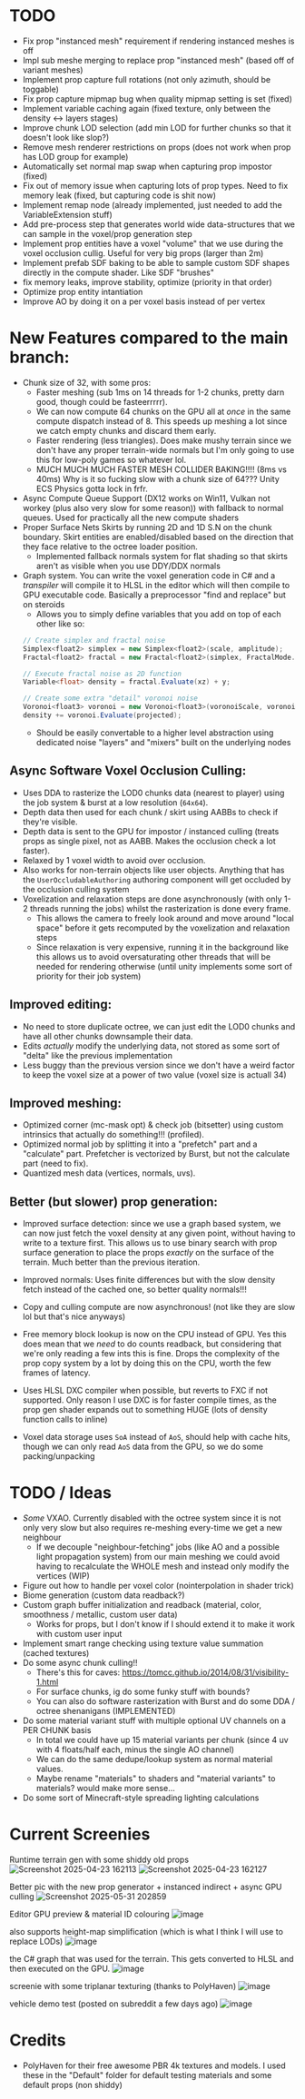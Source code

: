 # TODO
- Fix prop "instanced mesh" requirement if rendering instanced meshes is off
- Impl sub meshe merging to replace prop "instanced mesh" (based off of variant meshes)
- Implement prop capture full rotations (not only azimuth, should be toggable)
- Fix prop capture mipmap bug when quality mipmap setting is set (fixed)
- Implement variable caching again (fixed texture, only between the density <-> layers stages)
- Improve chunk LOD selection (add min LOD for further chunks so that it doesn't look like slop?)
- Remove mesh renderer restrictions on props (does not work when prop has LOD group for example)
- Automatically set normal map swap when capturing prop impostor (fixed)
- Fix out of memory issue when capturing lots of prop types. Need to fix memory leak (fixed, but capturing code is shit now)
- Implement remap node (already implemented, just needed to add the VariableExtension stuff)
- Add pre-process step that generates world wide data-structures that we can sample in the voxel/prop generation step
- Implement prop entities have a voxel "volume" that we use during the voxel occlusion cullig. Useful for very big props (larger than 2m)
- Implement prefab SDF baking to be able to sample custom SDF shapes directly in the compute shader. Like SDF "brushes"
- fix memory leaks, improve stability, optimize (priority in that order)
- Optimize prop entity intantiation
- Improve AO by doing it on a per voxel basis instead of per vertex

# New Features compared to the main branch:
- Chunk size of 32, with some pros:
  - Faster meshing (sub 1ms on 14 threads for 1-2 chunks, pretty darn good, though could be fasteerrrrr).
  - We can now compute 64 chunks on the GPU all at *once* in the same compute dispatch instead of 8. This speeds up meshing a lot since we catch empty chunks and discard them early.
  - Faster rendering (less triangles). Does make mushy terrain since we don't have any proper terrain-wide normals but I'm only going to use this for low-poly games so whatever lol.
  - MUCH MUCH MUCH FASTER MESH COLLIDER BAKING!!!! (8ms vs 40ms) Why is it so fucking slow with a chunk size of 64??? Unity ECS Physics gotta lock in frfr.
- Async Compute Queue Support (DX12 works on Win11, Vulkan not workey (plus also very slow for some reason)) with fallback to normal queues. Used for practically all the new compute shaders
- Proper Surface Nets Skirts by running 2D and 1D S.N on the chunk boundary. Skirt entities are enabled/disabled based on the direction that they face relative to the octree loader position.
  - Implemented fallback normals system for flat shading so that skirts aren't as visible when you use DDY/DDX normals
- Graph system. You can write the voxel generation code in C# and a *transpiler* will compile it to HLSL in the editor which will then compile to GPU executable code. Basically a preprocessor "find and replace" but on steroids
  - Allows you to simply define variables that you add on top of each other like so:
  ```cs
  // Create simplex and fractal noise
  Simplex<float2> simplex = new Simplex<float2>(scale, amplitude);
  Fractal<float2> fractal = new Fractal<float2>(simplex, FractalMode.Ridged, octaves, others);

  // Execute fractal noise as 2D function
  Variable<float> density = fractal.Evaluate(xz) + y;

  // Create some extra "detail" voronoi noise
  Voronoi<float3> voronoi = new Voronoi<float3>(voronoiScale, voronoiAmplitude);
  density += voronoi.Evaluate(projected);
  ```
  - Should be easily convertable to a higher level abstraction using dedicated noise "layers" and "mixers" built on the underlying nodes

## Async Software Voxel Occlusion Culling:
  - Uses DDA to rasterize the LOD0 chunks data (nearest to player) using the job system & burst at a low resolution (``64x64``).
  - Depth data then used for each chunk / skirt using AABBs to check if they're visible.
  - Depth data is sent to the GPU for impostor / instanced culling (treats props as single pixel, not as AABB. Makes the occlusion check a lot faster).
  - Relaxed by 1 voxel width to avoid over occlusion.
  - Also works for non-terrain objects like user objects. Anything that has the ``UserOccludableAuthoring`` authoring component will get occluded by the occlusion culling system
  - Voxelization and relaxation steps are done asynchronously (with only 1-2 threads running the jobs) whilst the rasterization is done every frame.
    - This allows the camera to freely look around and move around "local space" before it gets recomputed by the voxelization and relaxation steps
    - Since relaxation is very expensive, running it in the background like this allows us to avoid oversaturating other threads that will be needed for rendering otherwise (until unity implements some sort of priority for their job system)

## Improved editing:
  - No need to store duplicate octree, we can just edit the LOD0 chunks and have all other chunks downsample their data.
  - Edits *actually* modify the underlying data, not stored as some sort of "delta" like the previous implementation
  - Less buggy than the previous version since we don't have a weird factor to keep the voxel size at a power of two value (voxel size is actuall 34)

## Improved meshing:
  - Optimized corner (mc-mask opt) & check job (bitsetter) using custom intrinsics that actually do something!!! (profiled).
  - Optimized normal job by splitting it into a "prefetch" part and a "calculate" part. Prefetcher is vectorized by Burst, but not the calculate part (need to fix).
  - Quantized mesh data (vertices, normals, uvs).

## Better (but slower) prop generation:
  - Improved surface detection: since we use a graph based system, we can now just fetch the voxel density at any given point, without having to write to a texture first. This allows us to use binary search with prop surface generation to place the props *exactly* on the surface of the terrain. Much better than the previous iteration.
  - Improved normals: Uses finite differences but with the slow density fetch instead of the cached one, so better quality normals!!!
  - Copy and culling compute are now asynchronous! (not like they are slow lol but that's nice anyways)
  - Free memory block lookup is now on the CPU instead of GPU. Yes this does mean that we *need* to do counts readback, but considering that we're only reading a few ints this is fine. Drops the complexity of the prop copy system by a lot by doing this on the CPU, worth the few frames of latency.

- Uses HLSL DXC compiler when possible, but reverts to FXC if not supported. Only reason I use DXC is for faster compile times, as the prop gen shader expands out to something HUGE (lots of density function calls to inline) 
- Voxel data storage uses ``SoA`` instead of ``AoS``, should help with cache hits, though we can only read ``AoS`` data from the GPU, so we do some packing/unpacking

# TODO / Ideas
- *Some* VXAO. Currently disabled with the octree system since it is not only very slow but also requires re-meshing every-time we get a new neighbour
  - If we decouple "neighbour-fetching" jobs (like AO and a possible light propagation system) from our main meshing we could avoid having to recalculate the WHOLE mesh and instead only modify the vertices (WIP)
- Figure out how to handle per voxel color (nointerpolation in shader trick)
- Biome generation (custom data readback?)
- Custom graph buffer initialization and readback (material, color, smoothness / metallic, custom user data)
  - Works for props, but I don't know if I should extend it to make it work with custom user input
- Implement smart range checking using texture value summation (cached textures)
- Do some async chunk culling!!
  - There's this for caves: https://tomcc.github.io/2014/08/31/visibility-1.html
  - For surface chunks, ig do some funky stuff with bounds?  
  - You can also do software rasterization with Burst and do some DDA / octree shenanigans (IMPLEMENTED)
- Do some material variant stuff with multiple optional UV channels on a PER CHUNK basis
  - In total we could have up 15 material variants per chunk (since 4 uv with 4 floats/half each, minus the single AO channel)
  - We can do the same dedupe/lookup system as normal material values.
  - Maybe rename "materials" to shaders and "material variants" to materials? would make more sense...
- Do some sort of Minecraft-style spreading lighting calculations

# Current Screenies
Runtime terrain gen with some shiddy old props
![Screenshot 2025-04-23 162113](https://github.com/user-attachments/assets/69548b73-7dc9-409a-85c0-98f5f2279cc6)
![Screenshot 2025-04-23 162127](https://github.com/user-attachments/assets/4e6c4f6e-8cac-418a-8f66-9f0612d59771)

Better pic with the new prop generator + instanced indirect + async GPU culling
![Screenshot 2025-05-31 202859](https://github.com/user-attachments/assets/9da85ead-e4b7-46e7-8fd7-caf62ca1fd86)

Editor GPU preview & material ID colouring
![image](https://github.com/user-attachments/assets/79bbe315-f015-403e-a6d6-1ea756db7128)

also supports height-map simplification (which is what I think I will use to replace LODs)
![image](https://github.com/user-attachments/assets/c65636cb-95a2-4b03-972e-db5864f594c5)

the C# graph that was used for the terrain. This gets converted to HLSL and then executed on the GPU.
![image](https://github.com/user-attachments/assets/7180872a-1e4f-4311-9d18-f4895e9aa1a6)

screenie with some triplanar texturing (thanks to PolyHaven)
![image](https://github.com/user-attachments/assets/5232947a-bc81-4e0e-91bf-36166efdcc71)

vehicle demo test (posted on subreddit a few days ago)
![image](https://github.com/user-attachments/assets/1857ebc8-06d1-475d-ba71-c39e9e05c515)


# Credits
- PolyHaven for their free awesome PBR 4k textures and models. I used these in the "Default" folder for default testing materials and some default props (non shiddy)
